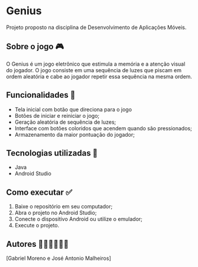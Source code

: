 # Genius

Projeto proposto na disciplina de Desenvolvimento de Aplicações Móveis.

## Sobre o jogo 🎮

O Genius é um jogo eletrônico que estimula a memória e a atenção visual do jogador. O jogo consiste em uma sequência de luzes que piscam em ordem aleatória e cabe ao jogador repetir essa sequência na mesma ordem.

## Funcionalidades 📑

- Tela inicial com botão que direciona para o jogo
- Botões de iniciar e reiniciar o jogo;
- Geração aleatória de sequência de luzes;
- Interface com botões coloridos que acendem quando são pressionados;
- Armazenamento da maior pontuação do jogador;


## Tecnologias utilizadas 🤖

- Java
- Android Studio


## Como executar ✅

1. Baixe o repositório em seu computador;
2. Abra o projeto no Android Studio;
3. Conecte o dispositivo Android ou utilize o emulador;
4. Execute o projeto.

## Autores 👨🏻‍💻👨🏻‍💻

[Gabriel Moreno e José Antonio Malheiros]


